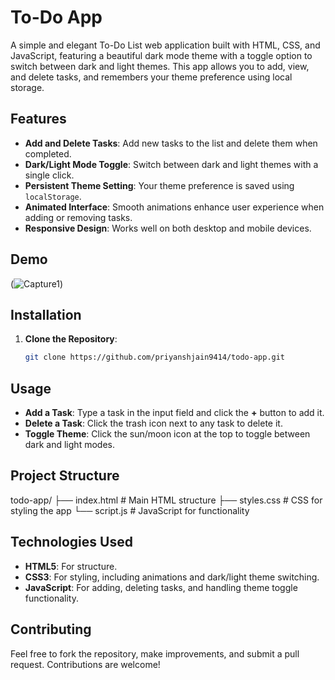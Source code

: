 # To-Do App

A simple and elegant To-Do List web application built with HTML, CSS, and JavaScript, featuring a beautiful dark mode theme with a toggle option to switch between dark and light themes. This app allows you to add, view, and delete tasks, and remembers your theme preference using local storage.

## Features

- **Add and Delete Tasks**: Add new tasks to the list and delete them when completed.
- **Dark/Light Mode Toggle**: Switch between dark and light themes with a single click.
- **Persistent Theme Setting**: Your theme preference is saved using `localStorage`.
- **Animated Interface**: Smooth animations enhance user experience when adding or removing tasks.
- **Responsive Design**: Works well on both desktop and mobile devices.

## Demo

(![Capture1](https://github.com/user-attachments/assets/90ff2d26-709a-4356-9d5f-4317173e1948))  
## Installation

1. **Clone the Repository**:
   ```bash
   git clone https://github.com/priyanshjain9414/todo-app.git

## Usage

- **Add a Task**: Type a task in the input field and click the **+** button to add it.
- **Delete a Task**: Click the trash icon next to any task to delete it.
- **Toggle Theme**: Click the sun/moon icon at the top to toggle between dark and light modes.

## Project Structure


todo-app/
├── index.html        # Main HTML structure
├── styles.css        # CSS for styling the app
└── script.js         # JavaScript for functionality

## Technologies Used
- **HTML5**: For structure.
- **CSS3**: For styling, including animations and dark/light theme switching.
- **JavaScript**: For adding, deleting tasks, and handling theme toggle functionality.

## Contributing
Feel free to fork the repository, make improvements, and submit a pull request. Contributions are welcome!

